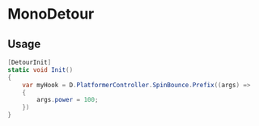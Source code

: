 # MonoDetour

## Usage

```cs
[DetourInit]
static void Init()
{
    var myHook = D.PlatformerController.SpinBounce.Prefix((args) => 
    {
        args.power = 100;
    })
}
```
